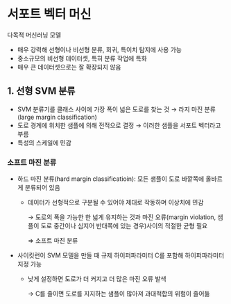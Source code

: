 # 서포트 벡터 머신

다목적 머신러닝 모델

- 매우 강력해 선형이나 비선형 분류, 회귀, 특이치 탐지에 사용 가능
- 중소규모의 비선형 데이터셋, 특히 분류 작업에 특화
- 매우 큰 데이터셋으로는 잘 확장되지 않음

## 1. 선형 SVM 분류

- SVM 분류기를 클래스 사이에 가장 폭이 넓은 도로를 찾는 것 → 라지 마진 분류(large margin classification)
- 도로 경계에 위치한 샘플에 의해 전적으로 결정 → 이러한 샘플을 서포트 벡터라고 부름
- 특성의 스케일에 민감

### 소프트 마진 분류

- 하드 마진 분류(hard margin classificatioin): 모든 샘플이 도로 바깥쪽에 올바르게 분류되어 있음
    - 데이터가 선형적으로 구분될 수 있어야 제대로 작동하며 이상치에 민감
        
        → 도로의 폭을 가능한 한 넓게 유지하는 것과 마진 오류(margin violation, 샘플이 도로 중간이나 심지어 반대쪽에 있는 경우)사이의 적절한 균형 필요
        
        ⇒ 소프트 마진 분류 
        
- 사이킷런이 SVM 모델을 만들 때 규제 하이퍼파라미터 C를 포함해 하이퍼파라미터 지정 가능
    - 낮게 설정하면 도로가 더 커지고 더 많은 마진 오류 발색
        
        → C를 줄이면 도로를 지지하는 샘플이 많아져 과대적합의 위험이 줄어듦